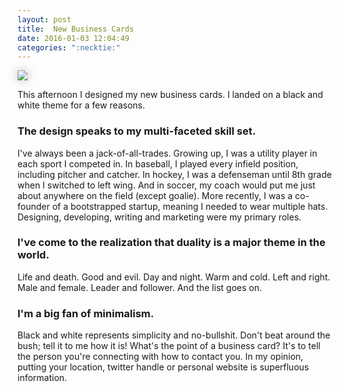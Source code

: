 ```yaml
---
layout: post
title:  New Business Cards
date: 2016-01-03 12:04:49
categories: ":necktie:"
---
```


<img style="box-shadow: 0 0 15px rgba(0, 0, 0, .25);" src="http://i.imgur.com/RaNED2M.png">

<p>This afternoon I designed my new business cards. I landed on a black and white theme for a few reasons.</p>

<h3>The design speaks to my multi-faceted skill set.</h3>
<p>I've always been a jack-of-all-trades. Growing up, I was a utility player in each sport I competed in. In baseball, I played every infield position, including pitcher and catcher. In hockey, I was a defenseman until 8th grade when I switched to left wing. And in soccer, my coach would put me just about anywhere on the field (except goalie). More recently, I was a co-founder of a bootstrapped startup, meaning I needed to wear multiple hats. Designing, developing, writing and marketing were my primary roles.</p>

<h3>I've come to the realization that duality is a major theme in the world.</h3>
<p>Life and death. Good and evil. Day and night. Warm and cold. Left and right. Male and female. Leader and follower. And the list goes on.</p>

<h3>I'm a big fan of minimalism.</h3>
<p>Black and white represents simplicity and no-bullshit. Don't beat around the bush; tell it to me how it is! What's the point of a business card? It's to tell the person you're connecting with how to contact you. In my opinion, putting your location, twitter handle or personal website is superfluous information.</p>
